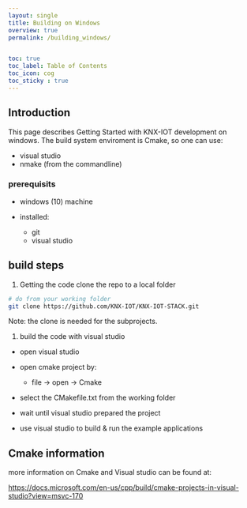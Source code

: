 ```yaml
---
layout: single
title: Building on Windows
overview: true
permalink: /building_windows/


toc: true
toc_label: Table of Contents
toc_icon: cog
toc_sticky : true
---
```


## Introduction

This page describes Getting Started with KNX-IOT development on windows.
The build system enviroment is Cmake, so one can use:
- visual studio
- nmake (from the commandline)

### prerequisits

- windows (10) machine
- installed:

  - git
  - visual studio


## build steps

1. Getting the code
   clone the repo to a local folder

  ```bash
  # do from your working folder
  git clone https://github.com/KNX-IOT/KNX-IOT-STACK.git
  ```

Note: the clone is needed for the subprojects.

1. build the code with visual studio

- open visual studio
- open cmake project by:

  - file -&gt; open -&gt; Cmake

- select the CMakefile.txt from the working folder
- wait until visual studio prepared the project
- use visual studio to build & run the example applications


## Cmake information

more information on Cmake and Visual studio can be found at:

https://docs.microsoft.com/en-us/cpp/build/cmake-projects-in-visual-studio?view=msvc-170

